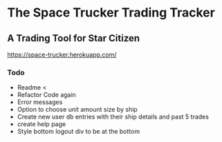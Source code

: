 # The Space Trucker Trading Tracker

## A Trading Tool for Star Citizen

https://space-trucker.herokuapp.com/


### Todo
- Readme <
- Refactor Code again
- Error messages
- Option to choose unit amount size by ship
- Create new user db entries with their ship details and past 5 trades
- create help page
- Style bottom logout div to be at the bottom
